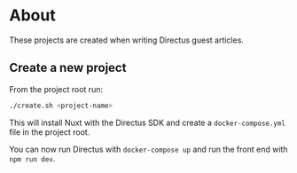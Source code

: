 # About

These projects are created when writing Directus guest articles.

## Create a new project

From the project root run:
```bash
./create.sh <project-name> 
```

This will install Nuxt with the Directus SDK and create a `docker-compose.yml` file in the project root.

You can now run Directus with `docker-compose up` and run the front end with `npm run dev`.